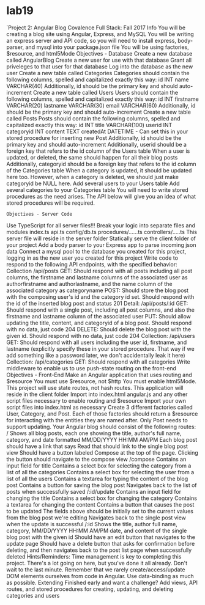 # lab19

`Project 2: Angular Blog
Covalence
Full Stack: Fall 2017
Info
You will be creating a blog site using Angular, Express, and MySQL
You will be writing an express server and API code, so you will need to install express, body-parser, and mysql into your package.json file
You will be using factories, $resource, and html5Mode
Objectives - Database
Create a new database called AngularBlog
Create a new user for use with that database
Grant all priveleges to that user for that database
Log into the database as the new user
Create a new table called Categories
Categories should contain the following columns, spelled and capitalized exactly this way:
id INT
name VARCHAR(40)
Additionally, id should be the primary key and should auto-increment
Create a new table called Users
Users should contain the following columns, spelled and capitalized exactly this way:
id INT
firstname VARCHAR(20)
lastname VARCHAR(30)
email VARCHAR(60)
Additionally, id should be the primary key and should auto-increment
Create a new table called Posts
Posts should contain the following columns, spelled and capitalized exactly this way:
id INT
title VARCHAR(100)
userid INT
categoryid INT
content TEXT
createdAt DATETIME - Can set this in your stored procedure for inserting new Post
Additionally, id should be the primary key and should auto-increment
Additionally, userid should be a foreign key that refers to the id column of the Users table
When a user is updated, or deleted, the same should happen for all their blog posts
Additionally, categoryid should be a foreign key that refers to the id column of the Categories table
When a category is updated, it should be updated here too. However, when a category is deleted, we should just make categoryid be NULL here.
Add several users to your Users table
Add several categories to your Categories table
You will need to write stored procedures as the need arises. The API below will give you an idea of what stored procedures will be required.


    Objectives - Server Code
Use TypeScript for all server files!!!
Break your logic into separate files and modules
index.ts
api.ts
config/db.ts
procedures/......ts
controllers/.....ts
This server file will reside in the server folder
Statically serve the client folder of your project
Add a body parser to your Express app to parse incoming json data
Connect a mysql pool to the database you created for this project, logging in as the new user you created for this project
Write code to respond to the following API endpoints, with the specified behavior:
Collection /api/posts
GET: Should respond with all posts including all post columns, the firstname and lastname columns of the associated user as authorfirstname and authorlastname, and the name column of the associated category as categoryname
POST: Should store the blog post with the composing user's id and the category id set. Should respond with the id of the inserted blog post and status 201
Detail: /api/posts/:id
GET: Should respond with a single post, including all post columns, and also the firstname and lastname column of the associated user
PUT: Should allow updating the title, content, and categoryid of a blog post. Should respond with no data, just code 204
DELETE: Should delete the blog post with the given id. Should respond with no data, just code 204
Collection: /api/users
GET: Should respond with all users including the user id, firstname, and lastname (explicitly specify these in your stored procedure. That way if we add something like a password later, we don't accidentally leak it here)
Collection: /api/categories
GET: Should respond with all categories
Write middleware to enable us to use push-state routing on the front-end
Objectives - Front-End
Make an Angular application that uses routing and $resource
You must use $resource, not $http
You must enable html5Mode. This project will use state routes, not hash routes.
This application will reside in the client folder
Import into index.html angular.js and any other script files necessary to enable routing and $resource
Import your own script files into index.html as necessary
Create 3 different factories called User, Category, and Post.
Each of those factories should return a $resource for interacting with the entities they are named after. Only Post needs to support updating.
Your Angular blog should consist of the following routes:
/
Shows all blog posts, each one showing the title, author's full name, category, and date formatted MM/DD/YYYY HH:MM AM/PM
Each blog post should have a link that says Read that should link to the single blog post view
Should have a button labeled Compose at the top of the page. Clicking the button should navigate to the compose view
/compose
Contains an input field for title
Contains a select box for selecting the category from a list of all the categories
Contains a select box for selecting the user from a list of all the users
Contains a textarea for typing the content of the blog post
Contains a button for saving the blog post
Navigates back to the list of posts when successfully saved
/:id/update
Contains an input field for changing the title
Contains a select box for changing the category
Contains a textarea for changing the content
Contains a button that causes the post to be updated
The fields above should be initially set to the current values from the blog post we're editing
Navigates back to the single post view when the update is successful
/:id
Shows the title, author full name, category, MM/DD/YYYY HH:MM AM/PM date, and content of the single blog post with the given id
Should have an edit button that navigates to the update page
Should have a delete button that asks for confirmation before deleting, and then navigates back to the post list page when successfully deleted
Hints/Reminders:
Time management is key to completing this project. There's a lot going on here, but you've done it all already. Don't wait to the last minute.
Remember that we rarely create/access/update DOM elements ourselves from code in Angular. Use data-binding as much as possible.
Extending
Finished early and want a challenge?
Add views, API routes, and stored procedures for creating, updating, and deleting categories and users